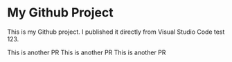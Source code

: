# My Github Project

This is my Github project. I published it directly from Visual Studio Code test 123.

This is another PR
This is another PR
This is another PR